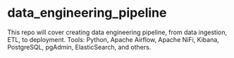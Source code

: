 # data_engineering_pipeline
This repo will cover creating data engineering pipeline, from data ingestion, ETL, to deployment. Tools: Python, Apache Airflow, Apache NiFi, Kibana, PostgreSQL, pgAdmin, ElasticSearch, and others.
